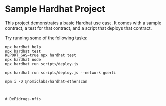 # Sample Hardhat Project

This project demonstrates a basic Hardhat use case. It comes with a sample contract, a test for that contract, and a script that deploys that contract.

Try running some of the following tasks:

```shell
npx hardhat help
npx hardhat test
REPORT_GAS=true npx hardhat test
npx hardhat node
npx hardhat run scripts/deploy.js
```

```Deploy Smart contract Goerly : 
npx hardhat run scripts/deploy.js --network goerli

npm i -D @nomiclabs/hardhat-etherscan



# DeFidrugs-nfts
